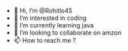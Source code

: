 - 👋 Hi, I’m @Rohitlo45
- 👀 I’m interested in coding
- 🌱 I’m currently learning java
- 💞️ I’m looking to collaborate on amzon
- 📫 How to reach me ?

<!---
Rohitlo45/Rohitlo45 is a ✨ special ✨ repository because its `README.md` (this file) appears on your GitHub profile.
You can click the Preview link to take a look at your changes.
--->
